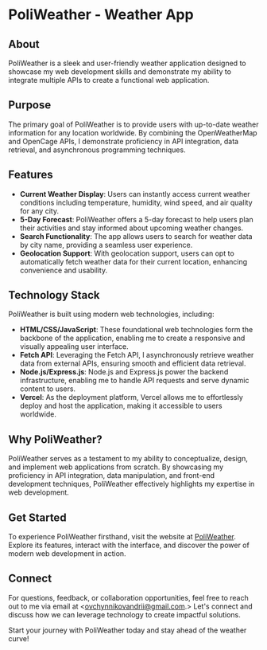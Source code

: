 # PoliWeather - Weather App

## About

PoliWeather is a sleek and user-friendly weather application designed to showcase my web development skills and demonstrate my ability to integrate multiple APIs to create a functional web application.

## Purpose

The primary goal of PoliWeather is to provide users with up-to-date weather information for any location worldwide. By combining the OpenWeatherMap and OpenCage APIs, I demonstrate proficiency in API integration, data retrieval, and asynchronous programming techniques.

## Features

- **Current Weather Display**: Users can instantly access current weather conditions including temperature, humidity, wind speed, and air quality for any city.
- **5-Day Forecast**: PoliWeather offers a 5-day forecast to help users plan their activities and stay informed about upcoming weather changes.
- **Search Functionality**: The app allows users to search for weather data by city name, providing a seamless user experience.
- **Geolocation Support**: With geolocation support, users can opt to automatically fetch weather data for their current location, enhancing convenience and usability.

## Technology Stack

PoliWeather is built using modern web technologies, including:

- **HTML/CSS/JavaScript**: These foundational web technologies form the backbone of the application, enabling me to create a responsive and visually appealing user interface.
- **Fetch API**: Leveraging the Fetch API, I asynchronously retrieve weather data from external APIs, ensuring smooth and efficient data retrieval.
- **Node.js/Express.js**: Node.js and Express.js power the backend infrastructure, enabling me to handle API requests and serve dynamic content to users.
- **Vercel**: As the deployment platform, Vercel allows me to effortlessly deploy and host the application, making it accessible to users worldwide.

## Why PoliWeather?

PoliWeather serves as a testament to my ability to conceptualize, design, and implement web applications from scratch. By showcasing my proficiency in API integration, data manipulation, and front-end development techniques, PoliWeather effectively highlights my expertise in web development.

## Get Started

To experience PoliWeather firsthand, visit the website at [PoliWeather](https://poliweather.vercel.app/). Explore its features, interact with the interface, and discover the power of modern web development in action.

## Connect

For questions, feedback, or collaboration opportunities, feel free to reach out to me via email at <ovchynnikovandrii@gmail.com.> Let's connect and discuss how we can leverage technology to create impactful solutions.

Start your journey with PoliWeather today and stay ahead of the weather curve!
